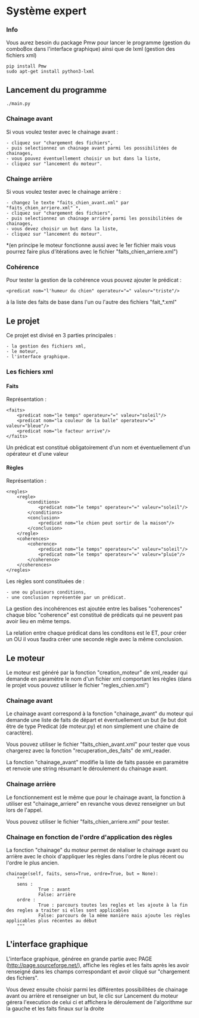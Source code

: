 # Système expert

### Info

Vous aurez besoin du package Pmw pour lancer le programme (gestion du comboBox dans l'interface graphique) ainsi que de lxml (gestion des fichiers xml)

	pip install Pmw
	sudo apt-get install python3-lxml

## Lancement du programme

	./main.py

### Chainage avant
Si vous voulez tester avec le chainage avant : 

	- cliquez sur "chargement des fichiers",
	- puis selectionnez un chainage avant parmi les possibilitées de chainages,
	- vous pouvez éventuellement choisir un but dans la liste,
	- cliquez sur "lancement du moteur".
### Chainge arrière
Si vous voulez tester avec le chainage arrière : 
	
	- changez le texte "faits_chien_avant.xml" par "faits_chien_arriere.xml" *,
	- cliquez sur "chargement des fichiers",
	- puis selectionnez un chainage arrière parmi les possibilitées de chainages,
	- vous devez choisir un but dans la liste,
	- cliquez sur "lancement du moteur".

*(en principe le moteur fonctionne aussi avec le 1er fichier mais vous pourrez faire plus d'itérations avec le fichier "faits_chien_arriere.xml")

### Cohérence
Pour tester la gestion de la cohérence vous pouvez ajouter le prédicat :
	
	<predicat nom="l'humeur du chien" operateur="=" valeur="triste"/>

à la liste des faits de base dans l'un ou l'autre des fichiers "fait_*.xml"

## Le projet

Ce projet est divisé en 3 parties principales :

	- la gestion des fichiers xml,
	- le moteur,
	- l'interface graphique.

### Les fichiers xml

#### Faits

Représentation :

	<faits>
		<predicat nom="le temps" operateur="=" valeur="soleil"/>
		<predicat nom="la couleur de la balle" operateur="=" valeur="bleue"/>
		<predicat nom="le facteur arrive"/>
	</faits>

Un prédicat est constitué obligatoirement d'un nom et éventuellement d'un opérateur et d'une valeur

#### Règles

Représentation :

	<regles>
		<regle>
			<conditions>
				<predicat nom="le temps" operateur="=" valeur="soleil"/>
			</conditions>
			<conclusion>
				<predicat nom="le chien peut sortir de la maison"/>
			</conclusion>
		</regle>
		<coherences>
			<coherence>
				<predicat nom="le temps" operateur="=" valeur="soleil"/>
				<predicat nom="le temps" operateur="=" valeur="pluie"/>
			</coherence>
		</coherences>
	</regles>

Les règles sont constituées de :

	- une ou plusieurs conditions,
	- une conclusion représentée par un prédicat.

La gestion des incohérences est ajoutée entre les balises "coherences" chaque bloc "coherence" est constitué de prédicats qui ne peuvent pas avoir lieu en même temps.

La relation entre chaque prédicat dans les conditons est le ET, pour créer un OU il vous faudra créer une seconde règle avec la même conclusion.

## Le moteur

Le moteur est généré par la fonction "creation_moteur" de xml_reader qui demande en paramètre le nom d'un fichier xml comportant les règles (dans le projet vous pouvez utiliser le fichier "regles_chien.xml")

### Chainage avant

Le chainage avant correspond à la fonction "chainage_avant" du moteur qui demande une liste de faits de départ et éventuellement un but (le but doit être de type Predicat (de moteur.py) et non simplement une chaine de caractère).

Vous pouvez utiliser le fichier "faits_chien_avant.xml" pour tester que vous chargerez avec la fonction "recuperation_des_faits" de xml_reader.

La fonction "chainage_avant" modifie la liste de faits passée en paramètre et  renvoie une string résumant le déroulement du chainage avant.

### Chainage arrière

Le fonctionnement est le même que pour le chainage avant, la fonction à utiliser est "chainage_arriere" en revanche vous devez renseigner un but lors de l'appel.

Vous pouvez utiliser le fichier "faits_chien_arriere.xml" pour tester.

### Chainage en fonction de l'ordre d'application des règles

La fonction "chainage" du moteur permet de réaliser le chainage avant ou arrière avec le choix d'appliquer les règles dans l'ordre le plus récent ou l'ordre le plus ancien.
	
	chainage(self, faits, sens=True, ordre=True, but = None):
        """
        sens :
                True : avant
                False: arrière
        ordre : 
                True : parcours toutes les regles et les ajoute à la fin des regles a traiter si elles sont applicables
                False: parcours de la même manière mais ajoute les règles applicables plus récentes au début
        """

## L'interface graphique

L'interface graphique, généree en grande partie avec PAGE (http://page.sourceforge.net/), affiche les règles et les faits après les avoir renseigné dans les champs correspondant et avoir cliqué sur "chargement des fichiers".

Vous devez ensuite choisir parmi les différentes possibilitées de chainage avant ou arrière et renseigner un but, le clic sur Lancement du moteur gérera l'execution de celui ci et affichera le déroulement de l'algorithme sur la gauche et les faits finaux sur la droite

